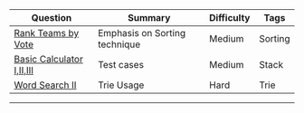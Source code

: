 
| Question | Summary | Difficulty | Tags
-------- | --------- | -------- | -------
|[Rank Teams by Vote](https://leetcode.com/problems/rank-teams-by-votes/description/)|Emphasis on Sorting technique | Medium | Sorting
|[Basic Calculator I,II,III](https://leetcode.com/problems/basic-calculator/description/)|Test cases | Medium | Stack |
|[Word Search II](https://leetcode.com/problems/word-search-ii/description/)|Trie Usage|Hard|Trie
-----------------